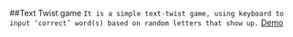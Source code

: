 ##Text Twist game
`It is a simple text-twist game, using keyboard to input ‘correct’ word(s) based on random letters that show up.`
[Demo](http://zhc.g3hd.com/text-twist-game/index.html)